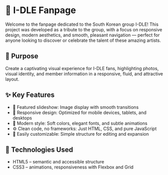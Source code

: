 # 🌟 I-DLE Fanpage

Welcome to the fanpage dedicated to the South Korean group I-DLE!
This project was developed as a tribute to the group, with a focus on responsive design, modern aesthetics, and smooth, pleasant navigation — perfect for anyone looking to discover or celebrate the talent of these amazing artists.

## 🎯 Purpose
Create a captivating visual experience for I-DLE fans, highlighting photos, visual identity, and member information in a responsive, fluid, and attractive layout.

## ✨ Key Features

- 📸 Featured slideshow: Image display with smooth transitions
- 📱 Responsive design: Optimized for mobile devices, tablets, and desktops
- 🎨 Modern style: Soft colors, elegant fonts, and subtle animations
- ⚙️ Clean code, no frameworks: Just HTML, CSS, and pure JavaScript
- 🌈 Easily customizable: Simple structure for editing and expansion

## 🚀 Technologies Used
- HTML5 – semantic and accessible structure
- CSS3 – animations, responsiveness with Flexbox and Grid
